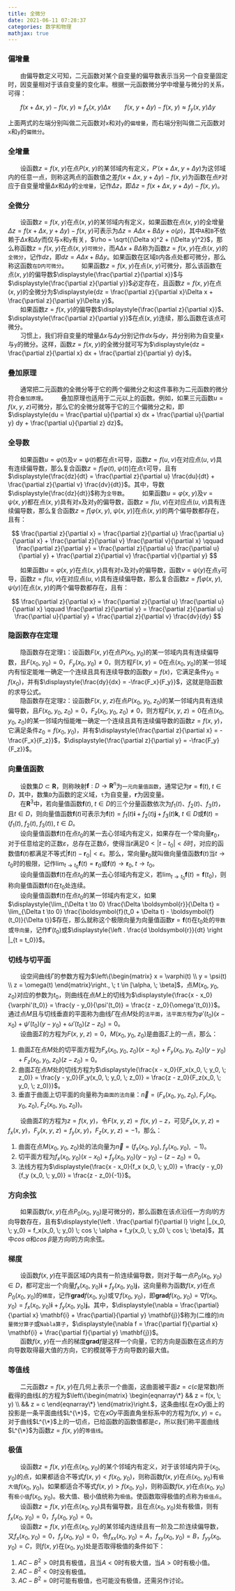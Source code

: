 ```yaml
---
title: 全微分
date: 2021-06-11 07:28:37
categories: 数学和物理
mathjax: true
---
```

### 偏增量

&emsp;&emsp;由偏导数定义可知，二元函数对某个自变量的偏导数表示当另一个自变量固定时，因变量相对于该自变量的变化率。根据一元函数微分学中增量与微分的关系，可得：<!--more-->

$$
f(x + \Delta x, \; y) - f(x, \; y) \approx f_x(x, \; y) \Delta x \qquad
f(x, \; y + \Delta y) - f(x, \; y) \approx f_y(x, \; y) \Delta y
$$

上面两式的左端分别叫做二元函数对`x`和对`y`的`偏增量`，而右端分别叫做二元函数对`x`和`y`的`偏微分`。

### 全增量

&emsp;&emsp;设函数$z = f (x, \; y)$在点$P(x, \; y )$的某邻域内有定义，$P'(x + \Delta x, \; y + \Delta y)$为这邻域内的任意一点，则称这两点的函数值之差$f(x + \Delta x, \; y + \Delta y) - f(x, \; y)$为函数在点`P`对应于自变量增量$\Delta x$和$\Delta y$的`全增量`，记作$\Delta z$，即$\Delta z = f(x + \Delta x, \; y + \Delta y) - f(x, \; y)$。

### 全微分

&emsp;&emsp;设函数$z = f(x, \; y)$在点$(x, \; y)$的某邻域内有定义，如果函数在点$(x, \; y)$的全增量$\Delta z = f(x + \Delta x, \; y + \Delta y) - f(x, \; y)$可表示为$\Delta z = A \Delta x + B \Delta y + o(\rho)$，其中`A`和`B`不依赖于$\Delta x$和$\Delta y$而仅与`x`和`y`有关，$\rho = \sqrt{(\Delta x)^2 + (\Delta y)^2}$，那么称函数$z = f(x, \; y)$在点$(x, \; y)$`可微分`，而$A \Delta x + B \Delta$称为函数$z = f(x, \; y)$在点$(x, \; y)$的`全微分`，记作$dz$，即$dz = A \Delta x + B \Delta y$。如果函数在区域`D`内各点处都可微分，那么称这函数`在D内可微分`。
&emsp;&emsp;如果函数$z = f(x, \; y)$在点$(x, \; y)$可微分，那么该函数在点$(x, \; y)$的偏导数$\displaystyle{\frac{\partial z}{\partial x}}$与$\displaystyle{\frac{\partial z}{\partial y}}$必定存在，且函数$z = f(x, \; y)$在点$(x, \; y)$的全微分为$\displaystyle{dz = \frac{\partial z}{\partial x}\Delta x + \frac{\partial z}{\partial y}\Delta y}$。<br>
&emsp;&emsp;如果函数$z = f(x, \; y)$的偏导数$\displaystyle{\frac{\partial z}{\partial x}}$、$\displaystyle{\frac{\partial z}{\partial y}}$在点$(x, \; y)$连续，那么函数在该点可微分。<br>
&emsp;&emsp;习惯上，我们将自变量的增量$\Delta x$与$\Delta y$分别记作$dx$与$dy$，并分别称为自变量`x`与`y`的微分。这样，函数$z = f(x, \; y)$的全微分就可写为$\displaystyle{dz = \frac{\partial z}{\partial x} dx + \frac{\partial z}{\partial y} dy}$。

### 叠加原理

&emsp;&emsp;通常把二元函数的全微分等于它的两个偏微分之和这件事称为二元函数的微分符合`叠加原理`。
&emsp;&emsp;叠加原理也适用于二元以上的函数。例如，如果三元函数$u = f(x, \; y, \; z)$可微分，那么它的全微分就等于它的三个偏微分之和，即$\displaystyle{du = \frac{\partial u}{\partial x} dx + \frac{\partial u}{\partial y} dy + \frac{\partial u}{\partial z} dz}$。

### 全导数

&emsp;&emsp;如果函数$u = \varphi(t)$及$v = \psi(t)$都在点`t`可导，函数$z = f(u, \; v)$在对应点$(u, \; v)$具有连续偏导数，那么复合函数$z = f[\varphi(t), \; \psi(t)]$在点`t`可导，且有$\displaystyle{\frac{dz}{dt} = \frac{\partial z}{\partial u} \frac{du}{dt} + \frac{\partial z}{\partial v} \frac{dv}{dt}}$。其中，导数$\displaystyle{\frac{dz}{dt}}$称为`全导数`。
&emsp;&emsp;如果函数$u = \varphi(x, \; y)$及$v = \psi(x, \; y)$都在点$(x, \; y)$具有对`x`及对`y`的偏导数，函数$z = f(u, \; v)$在对应点$(u, \; v)$具有连续偏导数，那么复合函数$z = f[\varphi(x, \; y), \; \psi(x, \; y)]$在点$(x, \; y)$的两个偏导数都存在，且有：

$$
\frac{\partial z}{\partial x} = \frac{\partial z}{\partial u} \frac{\partial u}{\partial x} + \frac{\partial z}{\partial v} \frac{\partial v}{\partial x} \qquad
\frac{\partial z}{\partial y} = \frac{\partial z}{\partial u} \frac{\partial u}{\partial y} + \frac{\partial z}{\partial v} \frac{\partial v}{\partial y}
$$

&emsp;&emsp;如果函数$u = \varphi(x, \; y)$在点$(x, \; y)$具有对`x`及对`y`的偏导数，函数$v = \psi(y)$在点`y`可导，函数$z = f(u, \; v)$在对应点$(u, \; v)$具有连续偏导数，那么复合函数$z = f[\varphi(x, \; y), \; \psi(y)]$在点$(x, \; y)$的两个偏导数都存在，且有：

$$
\frac{\partial z}{\partial x} = \frac{\partial z}{\partial u} \frac{\partial u}{\partial x} \qquad
\frac{\partial z}{\partial y} = \frac{\partial z}{\partial u} \frac{\partial u}{\partial y} + \frac{\partial z}{\partial v} \frac{dv}{dy}
$$

### 隐函数存在定理

&emsp;&emsp;隐函数存在定理`1`：设函数$F(x, \; y)$在点$P(x_0, \; y_0)$的某一邻域内具有连续偏导数，且$F(x_0, \; y_0) = 0$，$F_y(x_0, \; y_0) \neq 0$，则方程$F(x, \; y) = 0$在点$(x_0, \; y_0)$的某一邻域内有恒定能唯一确定一个连续且具有连续导数的函数$y = f(x)$，它满足条件$y_0 = f(x_0)$，并有$\displaystyle{\frac{dy}{dx} = -\frac{F_x}{F_y}}$，这就是隐函数的求导公式。<br>
&emsp;&emsp;隐函数存在定理`2`：设函数$F(x, \; y, \; z)$在点$P(x_0, \; y_0, \; z_0)$的某一邻域内具有连续偏导数，且$F(x_0, \; y_0, \; z_0) = 0$，$F_z(x_0, \; y_0, \; z_0) \neq 0$，则方程$F(x, \; y, \; z) = 0$在点$(x_0, \; y_0, \; z_0)$的某一邻域内恒能唯一确定一个连续且具有连续偏导数的函数$z = f(x, \; y)$，它满足条件$z_0 = f(x_0, \; y_0)$，并有$\displaystyle{\frac{\partial z}{\partial x} = -\frac{F_x}{F_z}}$，$\displaystyle{\frac{\partial z}{\partial y} = -\frac{F_y}{F_z}}$。

### 向量值函数

&emsp;&emsp;设数集$D \subset \mathbf{R}$，则称映射$\boldsymbol{f} : D \to \mathbf{R}^n$为`一元向量值函数`，通常记为$\boldsymbol{r} = \boldsymbol{f}(t), \; t \in D$，其中，数集`D`为函数的定义域，`t`为自变量，$\boldsymbol{r}$为因变量。<br>
&emsp;&emsp;在$\mathbf{R}^3$中，若向量值函数$\boldsymbol{f}(t), \; t \in D$的三个分量函数依次为$f_1(t)$、$f_2(t)$、$f_3(t)$，且$t \in D$，则向量值函数$\boldsymbol{f}(t)$可表示为$\boldsymbol{f}(t) = f_1(t) \mathbf{i} + f_2(t) \mathbf{j} + f_3(t) \mathbf{k}, \; t \in D$或$\boldsymbol{f}(t) = (f_1(t), \; f_2(t), \; f_3(t)), \; t \in D$。<br>
&emsp;&emsp;设向量值函数$\boldsymbol{f}(t)$在点$t_0$的某一去心邻域内有定义，如果存在一个常向量$\boldsymbol{r}_0$，对于任意给定的正数$\varepsilon$，总存在正数$\delta$，使得当$t$满足$0 < |t - t_0| < \delta$时，对应的函数值$\boldsymbol{f}(t)$都满足不等式$|\boldsymbol{f}(t) - \boldsymbol{r}_0| < \varepsilon$。那么，常向量$\boldsymbol{r}_0$就叫做向量值函数$\boldsymbol{f}(t)$当$t \to t_0$时的极限，记作$\displaystyle{\lim_{t \to t_0} \boldsymbol{f}(t) = \boldsymbol{r}_0}$或$\boldsymbol{f}(t) \to \boldsymbol{r}_0, \; t \to t_0$。<br>
&emsp;&emsp;设向量值函数$\boldsymbol{f}(t)$在点$t_0$的某一去心邻域内有定义，若$\displaystyle{\lim_{t \to t_0} \boldsymbol{f}(t) = \boldsymbol{f}(t_0)}$，则称向量值函数$\boldsymbol{f}(t)$在$t_0$处连续。<br>
&emsp;&emsp;设向量值函数$\boldsymbol{f}(t)$在点$t_0$的某一邻域内有定义，如果$\displaystyle{\lim_{\Delta t \to 0} \frac{\Delta \boldsymbol{r}}{\Delta t} = \lim_{\Delta t \to 0} \frac{\boldsymbol{f}(t_0 + \Delta t) - \boldsymbol{f}(t_0)}{\Delta t}}$存在，那么就称这个极限向量为向量值函数$\boldsymbol{r} = \boldsymbol{f}(t)$在$t_0$处的`导数`或`导向量`，记作$\boldsymbol{f}'(t_0)$或$\displaystyle{\left . \frac{d \boldsymbol{r}}{dt} \right |_{t = t_0}}$。

### 切线与切平面

&emsp;&emsp;设空间曲线$\Gamma$的参数方程为$\left\{\begin{matrix} x = \varphi(t) \\ y = \psi(t) \\ z = \omega(t) \end{matrix}\right., \; t \in [\alpha, \; \beta]$，点$M(x_0, \; y_0, \; z_0)$对应的参数为$t_0$，则曲线在点$M$上的切线为$\displaystyle{\frac{x - x_0}{\varphi'(t_0)} = \frac{y - y_0}{\psi'(t_0)} = \frac{z - z_0}{\omega'(t_0)}}$。通过点$M$且与切线垂直的平面称为曲线$\Gamma$在点$M$处的`法平面`，`法平面方程`为$\varphi'(t_0) (x - x_0) + \psi'(t_0) (y - y_0) + \omega'(t_0) (z - z_0) = 0$。<br>
&emsp;&emsp;设曲面$\Sigma$的方程为$F(x, \; y, \; z) = 0$，$M(x_0, \; y_0, \; z_0)$是曲面$\Sigma$上的一点，那么：

1. 曲面$\Sigma$在点$M$处的切平面方程为$F_x(x_0, \; y_0, \; z_0)(x - x_0) + F_y(x_0, \; y_0, \; z_0)(y - y_0) + F_z(x_0, \; y_0, \; z_0)(z - z_0) = 0$。
2. 曲面$\Sigma$在点$M$处的切线方程为$\displaystyle{\frac{x - x_0}{F_x(x_0, \; y_0, \; z_0)} = \frac{y - y_0}{F_y(x_0, \; y_0, \; z_0)} = \frac{z - z_0}{F_z(x_0, \; y_0, \; z_0)}}$。
3. 垂直于曲面上切平面的向量称为`曲面的法向量`：$\vec{n} = (F_x(x_0, \; y_0, \; z_0), \; F_y(x_0, \; y_0, \; z_0), \; F_z(x_0, \; y_0, \; z_0))$。

&emsp;&emsp;设曲面$\Sigma$的方程为$z = f(x, \; y)$，令$F(x, \; y, \; z) = f(x, \; y) - z$，可见$F_x(x, \; y, \; z) = f_x(x, \; y)$，$F_y(x, \; y, \; z) = f_y(x, \; y)$，$F_z(x, \; y, \; z) = -1$，那么：

1. 曲面在点$M(x_0, \; y_0, \; z_0)$处的法向量为$\vec{n} = (f_x(x_0, \; y_0), \; f_y(x_0, \; y_0), \; -1)$。
2. 切平面方程为$f_x(x_0, \; y_0)(x - x_0) + f_y(x_0, \; y_0)(y - y_0) - (z - z_0) = 0$。
3. 法线方程为$\displaystyle{\frac{x - x_0}{f_x (x_0, \; y_0)} = \frac{y - y_0}{f_y (x_0, \; y_0)} = \frac{z - z_0}{-1}}$。

### 方向余弦

&emsp;&emsp;如果函数$f(x, \; y)$在点$P_0(x_0, \; y_0)$是可微分的，那么函数在该点沿任一方向$l$的方向导数存在，且有$\displaystyle{\left . \frac{\partial f}{\partial l} \right |_{x_0, \; y_0} = f_x(x_0, \; y_0) \; cos \; \alpha + f_y(x_0, \; y_0) \; cos \; \beta}$，其中$cos \; \alpha$和$cos \; \beta$是方向$l$的方向余弦。<br>

### 梯度

&emsp;&emsp;设函数$f(x, \; y)$在平面区域$D$内具有一阶连续偏导数，则对于每一点$P_0(x_0, \; y_0) \in D$，都可定出一个向量$f_x(x_0, \; y_0)\mathbf{i} + f_y(x_0, \; y_0)\mathbf{j}$，这向量称为函数$f(x, \; y)$在点$P_0(x_0, \; y_0)$的`梯度`，记作$\mathbf{grad} f(x_0, \; y_0)$或$\nabla f(x_0, \; y_0)$，即$\mathbf{grad} f(x_0, \; y_0) = \nabla f(x_0, \; y_0) = f_x(x_0, \; y_0)\mathbf{i} + f_y(x_0, \; y_0)\mathbf{j}$。其中，$\displaystyle{\nabla = \frac{\partial}{\partial x} \mathbf{i} + \frac{\partial}{\partial y} \mathbf{j}}$称为(二维的)`向量微分算子`或`Nabla算子`，$\displaystyle{\nabla f = \frac{\partial f}{\partial x} \mathbf{i} + \frac{\partial f}{\partial y} \mathbf{j}}$。<br>
&emsp;&emsp;函数$f(x, \; y)$在一点的梯度$\mathbf{grad} f$是这样一个向量，它的方向是函数在这点的方向导数取得最大值的方向，它的模就等于方向导数的最大值。

### 等值线

&emsp;&emsp;二元函数$z = f(x, \; y)$在几何上表示一个曲面，这曲面被平面$z = c$($c$是常数)所截得的曲线$L$的方程为$\left\{\begin{matrix} \begin{eqnarray\*} && z = f(x, \; y) \\ && z = c \end{eqnarray\*} \end{matrix}\right.$，这条曲线$L$在$xOy$面上的投影是一条平面曲线$L^{\*}$，它在$xOy$平面直角坐标系中的方程为$f(x, \; y) = c$。对于曲线$L^{\*}$上的一切点，已给函数的函数值都是$c$，所以我们称平面曲线$L^{\*}$为函数$z = f(x, \; y)$的`等值线`。

### 极值

&emsp;&emsp;设函数$z = f(x, \; y)$在点$(x_0, \; y_0)$的某个邻域内有定义，对于该邻域内异于$(x_0, \; y_0)$的点，如果都适合不等式$f(x, \; y) < f(x_0, \; y_0)$，则称函数$f(x, \; y)$在点$(x_0, \; y_0)$有`极大值`$f(x_0, \; y_0)$。如果都适合不等式$f(x, \; y) > f(x_0, \; y_0)$，则称函数$f(x, \; y)$在点$(x_0, \; y_0)$有`极小值`$f(x_0, \; y_0)$。极大值、极小值统称为`极值`。使函数取得极值的点称为`极值点`。
&emsp;&emsp;设函数$z = f(x, \; y)$在点$(x_0, \; y_0)$具有偏导数，且在点$(x_0, \; y_0)$处有极值，则有$f_x(x_0, \; y_0) = 0$，$f_y(x_0, \; y_0) = 0$。<br>
&emsp;&emsp;设函数$z = f(x, \; y)$在点$(x_0, \; y_0)$的某邻域内连续且有一阶及二阶连续偏导数，又$f_x(x_0, \; y_0) = 0$，$f_y(x_0, \; y_0) = 0$，令$f_{xx}(x_0, \; y_0) = A$，$f_{xy}(x_0, \; y_0) = B$，$f_{yy}(x_0, \; y_0) = C$，则$f(x, \; y)$在$(x_0, \; y_0)$处是否取得极值的条件如下：

1. $AC - B^2 > 0$时具有极值，且当$A < 0$时有极大值，当$A > 0$时有极小值。
2. $AC - B^2 < 0$时没有极值。
3. $AC - B^2 = 0$时可能有极值，也可能没有极值，还需另作讨论。